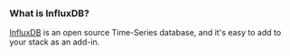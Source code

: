 <!-- usedin: [ _legacy_docker/AddOns/influxdb-v1.md, _maestro/AddOns/influxdb-v1.md, _node/addons/influxdb-v1.md, _rails/AddOns/influxdb-v1.md] -->


### What is InfluxDB?
[InfluxDB](https://influxdata.com/) is an open source Time-Series database, and it's easy to add to your stack as an add-in.

